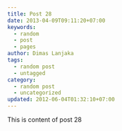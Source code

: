 ```yaml
---
title: Post 28
date: 2013-04-09T09:11:20+07:00
keywords:
  - random
  - post
  - pages
author: Dimas Lanjaka
tags:
  - random post
  - untagged
category:
  - random post
  - uncategorized
updated: 2012-06-04T01:32:10+07:00
---
```

This is content of post 28
